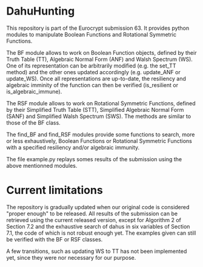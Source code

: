 # DahuHunting

This repository is part of the Eurocrypt submission 63.
It provides python modules to manipulate Boolean Functions and Rotational Symmetric Functions.

The BF module allows to work on Boolean Function objects, defined by their Truth Table (TT), Algebraic Normal Form (ANF) and Walsh Spectrum (WS). One of its representation can be arbitrarily modified (e.g. the set_TT method) and the other ones updated accordingly (e.g. update_ANF or update_WS). Once all representations are up-to-date, the resiliency and algebraic imminity of the function can then be verified (is_resilient or is_algebraic_immune).

The RSF module allows to work on Rotational Symmetric Functions, defined by their Simplified Truth Table (STT), Simplified Algebraic Normal Form (SANF) and Simplified Walsh Spectrum (SWS). The methods are similar to those of the BF class.

The find_BF and find_RSF modules provide some functions to search, more or less exhaustively, Boolean Functions or Rotational Symmetric Functions with a specified resiliency and/or algebraic immunity.

The file example.py replays somes results of the submission using the above mentionned modules.


# Current limitations

The repository is gradually updated when our original code is considered "proper enough" to be released.
All results of the submission can be retrieved using the current released version, except for Algorithm 2 of Section 7.2 and the exhaustive search of dahus in six variables of Section 7.1, the code of which is not robust enough yet. The examples given can still be verified with the BF or RSF classes.

A few transitions, such as updating WS to TT has not been implemented yet, since they were nor necessary for our purpose.
